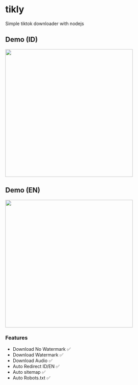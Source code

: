 # tikly
Simple tiktok downloader with nodejs

## Demo (ID)
<a href="https://tikly.my.id/id"><img width="400px" src="https://tiklydown.me/assets/img/preview-id.png" /></a>

## Demo (EN)
<a href="https://tikly.my.id/en"><img width="400px" src="https://tiklydown.me/assets/img/preview-en.png" /></a>

### Features
* Download No Watermark ✅
* Download Watermark ✅
* Download Audio ✅
* Auto Redirect ID/EN ✅
* Auto sitemap ✅
* Auto Robots.txt ✅
